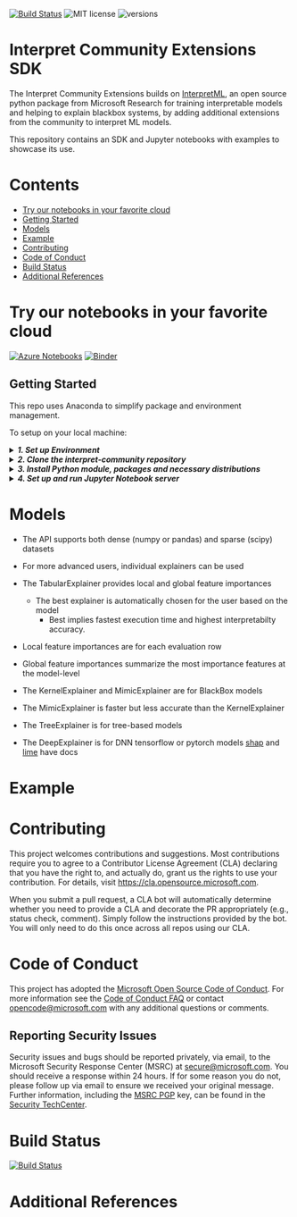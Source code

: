 

[![Build Status](https://dev.azure.com/responsibleai/interpret-extensions/_apis/build/status/microsoft.interpret-community?branchName=master)](https://dev.azure.com/responsibleai/interpret-extensions/_build/latest?definitionId=5&branchName=master)
![MIT license](https://img.shields.io/badge/License-MIT-blue.svg)
![versions](https://img.shields.io/badge/python-2.7%20%7C%203.6-blue)

Interpret Community Extensions SDK
=============================================================


The Interpret Community Extensions builds on [InterpretML](https://github.com/Microsoft/interpret), an open source python package from Microsoft Research for training interpretable models and helping to explain blackbox systems, by adding additional extensions from the community to interpret ML models.

This repository contains an SDK and Jupyter notebooks with examples to showcase its use.

# Contents

- [Try our notebooks in your favorite cloud](#try)
- [Getting Started](#gettingstarted) 
- [Models](#models)
- [Example](#Example)
- [Contributing](#Contributing)
- [Code of Conduct](#code)
- [Build Status](#BuildStatus)
- [Additional References](#Refs)

# <a name="try"></a> 

# Try our notebooks in your favorite cloud

[![Azure Notebooks](https://notebooks.azure.com/launch.png)](https://notebooks.azure.com/import/gh/microsoft/interpret-community)
[![Binder](https://mybinder.org/badge_logo.svg)](https://mybinder.org/v2/gh/interpretml/interpret-community)

<a name="getting started"></a>

## Getting Started

This repo uses Anaconda to simplify package and environment management.

To setup on your local machine:

<details><summary><strong><em>1. Set up Environment</em></strong></summary>

    a. Install Anaconda with Python >= 3.6 
       [Miniconda](https://conda.io/projects/conda/en/latest/user-guide/install/index.html) is a quick way to get started.

 
    b. Create conda environment named interp and install packages

```
    conda create --name interp python=3.6 anaconda
    
```

    Optional, additional reading:

    - [conda cheat sheet](https://docs.conda.io/projects/conda/en/4.6.0/_downloads/52a95608c49671267e40c689e0bc00ca/conda-cheatsheet.pdf)
    - [jupyter](https://pypi.org/project/jupyter/)
    - [nb_conda](https://github.com/Anaconda-Platform/nb_conda)

<details><summary><strong><em>On Windows: c. Activate conda environment</strong></em></summary>

```
    activate interp
```
</details>

<details><summary><strong><em>On Linux:</em> c. Activate conda environment</em></strong></summary>

```
    source activate interp
```
</details>
<br></br>
</details>
 
<details>

<summary><strong><em>2. Clone the interpret-community repository</em></strong></summary>

Clone and cd into the repository
```
git clone https://github.com/Microsoft/Interpret-community
cd interpret-community
```
</details>

<details>
<summary><strong><em>3. Install Python module, packages and necessary distributions</em></strong></summary>


```
pip install -e ./python 
```
If you intend to run repo tests:
```
pip install -r requirements.txt
```

</details>

<details>
<summary><strong><em>4. Set up and run Jupyter Notebook server </em></strong></summary>

Install and run Jupyter Notebook
```
if needed:
          pip install jupyter
          conda install nb_conda
then:
jupyter notebook
```
</details>

<!---{% from interpret.ext.blackbox import TabularExplainer %}
--->

# <a name="models"></a>

# Models

[//]: #  (Mehrnoosh todo: this section requires rewording )

[//]: #  (Add ref to
https://docs.microsoft.com/en-us/python/api/azureml-explain-model/azureml.explain.model?view=azure-ml-py)

* The API supports both dense (numpy or pandas) and sparse (scipy) datasets

* For more advanced users, individual explainers can be used

* The TabularExplainer provides local and global feature importances  
    *  The best explainer is automatically chosen for the user based on the model
        - Best implies fastest execution time and highest interpretabilty accuracy.
* Local feature importances are for each evaluation row
* Global feature importances summarize the most importance features at the model-level
 * The KernelExplainer and MimicExplainer are for BlackBox models
 * The MimicExplainer is faster but less accurate than the KernelExplainer
 * The TreeExplainer is for tree-based models
 * The DeepExplainer is for DNN tensorflow or pytorch models
[shap](https://github.com/slundberg/shap) and [lime](https://github.com/marcotcr/lime) have docs


<a name=Example></a>

# Example

<a name=Contributing></a>

# Contributing
[//]: #  (Vincent: is CLA required when we go public? )

This project welcomes contributions and suggestions.  Most contributions require you to agree to a
Contributor License Agreement (CLA) declaring that you have the right to, and actually do, grant us
the rights to use your contribution. For details, visit https://cla.opensource.microsoft.com.

When you submit a pull request, a CLA bot will automatically determine whether you need to provide
a CLA and decorate the PR appropriately (e.g., status check, comment). Simply follow the instructions
provided by the bot. You will only need to do this once across all repos using our CLA.

<a name=Code></a>

# Code of Conduct

This project has adopted the [Microsoft Open Source Code of Conduct](https://opensource.microsoft.com/codeofconduct/).
For more information see the [Code of Conduct FAQ](https://opensource.microsoft.com/codeofconduct/faq/) or
contact [opencode@microsoft.com](mailto:opencode@microsoft.com) with any additional questions or comments.

## Reporting Security Issues

[//]: # ( Vincent: can we delete this section? )

Security issues and bugs should be reported privately, via email, to the Microsoft Security
Response Center (MSRC) at [secure@microsoft.com](mailto:secure@microsoft.com). You should
receive a response within 24 hours. If for some reason you do not, please follow up via
email to ensure we received your original message. Further information, including the
[MSRC PGP](https://technet.microsoft.com/en-us/security/dn606155) key, can be found in
the [Security TechCenter](https://technet.microsoft.com/en-us/security/default).

<a name=BuildStatus></a>

# Build Status

[![Build Status](https://dev.azure.com/responsibleai/interpret-extensions/_apis/build/status/microsoft.interpret-community?branchName=master)](https://dev.azure.com/responsibleai/interpret-extensions/_build/latest?definitionId=5&branchName=master)

<a name=Refs></a>

# Additional References
